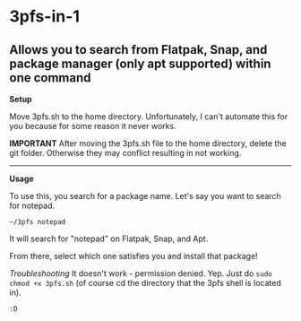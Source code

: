 # 3pfs-in-1
Allows you to search from Flatpak, Snap, and package manager (only apt supported) within one command
-----------------------------------
**Setup**

Move 3pfs.sh to the home directory. Unfortunately, I can't automate this for you because for some reason it never works. 

**IMPORTANT**
After moving the 3pfs.sh file to the home directory, delete the git folder. Otherwise they may conflict resulting in not working. 

----------------------------------------------
**Usage**

To use this, you search for a package name. Let's say you want to search for notepad.

`~/3pfs notepad`

It will search for "notepad" on Flatpak, Snap, and Apt.

From there, select which one satisfies you and install that package!


*Troubleshooting*
It doesn't work - permission denied. 
Yep. Just do `sudo chmod +x 3pfs.sh`
(of course cd the directory that the 3pfs shell is located in). 


`:D`
